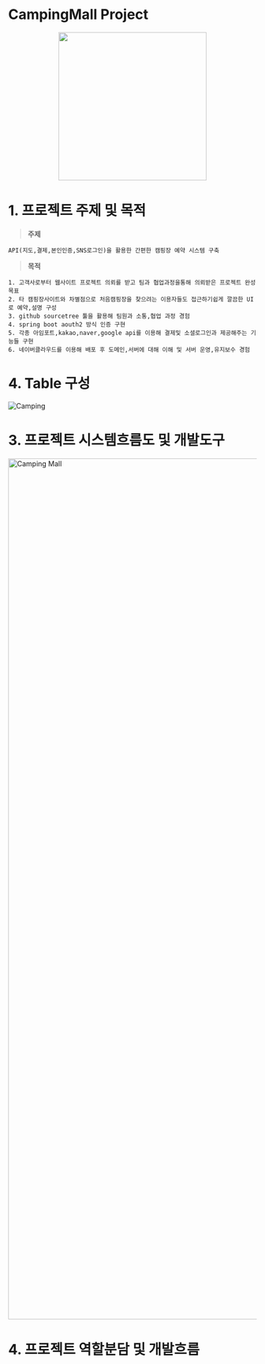 # **CampingMall Project**


<p align="center"><img src="https://user-images.githubusercontent.com/121149157/211247956-9b2f9436-1772-466e-84c8-8b006e4c52ac.png" width="300" height="300"/></p>

# **1. 프로젝트 주제 및 목적**
> **주제** 

    API(지도,결제,본인인증,SNS로그인)을 활용한 간편한 캠핑장 예약 시스템 구축

> **목적**

    1. 고객사로부터 웹사이트 프로젝트 의뢰를 받고 팀과 협업과정을통해 의뢰받은 프로젝트 완성목표
    2. 타 캠핑장사이트와 차별점으로 처음캠핑장을 찾으려는 이용자들도 접근하기쉽게 깔끔한 UI로 예약,설명 구성
    3. github sourcetree 툴을 활용해 팀원과 소통,협업 과정 경험
    4. spring boot aouth2 방식 인증 구현
    5. 각종 아임포트,kakao,naver,google api를 이용해 결제및 소셜로그인과 제공해주는 기능들 구현
    6. 네이버클라우드를 이용해 배포 후 도메인,서버에 대해 이해 및 서버 운영,유지보수 경험
    
# 4. Table 구성
![Camping](https://user-images.githubusercontent.com/117332903/216555678-7d63e557-224f-40db-b5bd-8ab7c4fb01f3.png)


# 3. 프로젝트 시스템흐름도 및 개발도구

<img width="1743" alt="Camping Mall" src="https://user-images.githubusercontent.com/117332903/218227062-2f92280a-312b-4d4d-b7ba-4dd7c381bc2c.png">



# 4. 프로젝트 역할분담 및 개발흐름

